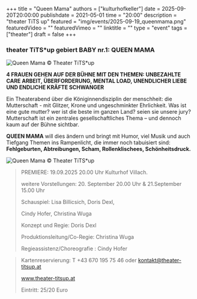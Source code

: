 +++
title = "Queen Mama"
authors = ["kulturhofkeller"]
date = 2025-09-20T20:00:00
publishdate = 2021-05-01
time = "20:00"
description = "theater TiTS up"
featured = "img/events/2025-09-19_queenmama.png"
featuredVideo = ""
featuredVimeo = ""
linktitle = ""
type = "event"
tags = ["theater"]
draft = false
+++


### theater TiTS\*up gebiert BABY nr.1: QUEEN MAMA

![Queen Mama](/img/events/2025-09-19_queenmama1.png)
© Theater TiTS\*up

**4 FRAUEN GEHEN AUF DER BÜHNE MIT DEN THEMEN: UNBEZAHLTE CARE ARBEIT, ÜBERFORDERUNG, MENTAL LOAD, UNENDLICHER LIEBE UND ENDLICHE KRÄFTE SCHWANGER**

Ein Theaterabend über die Königinnendisziplin der menschheit: die Mutterschaft - mit Glitzer, Krone und ungeschminkter Ehrlichkeit.
Was ist eine gute mutter? wer ist die beste im ganzen Land? seien sie unsere jury?
Mutterschaft ist ein zentrales gesellschaftliches Thema – und dennoch kaum auf der Bühne sichtbar.

**QUEEN MAMA** will dies ändern und bringt mit Humor, viel Musik und auch Tiefgang Themen ins Rampenlicht, die immer noch tabuisiert sind: **Fehlgeburten, Abtreibungen, Scham, Rollenklischees, Schönheitsdruck.**

![Queen Mama](/img/events/2025-09-19_quennmama2.png)
© Theater TiTS\*up


> PREMIERE: 19.09.2025 20.00 Uhr Kulturhof Villach.
> 
> weitere Vorstellungen: 20. September 20.00 Uhr & 21.September 15.00 Uhr
>
> Schauspiel: Lisa Billicsich, Doris Dexl,
>
> Cindy Hofer, Christina Wuga
>
> Konzept und Regie: Doris Dexl
>
> Produktionsleitung/Co-Regie: Christina Wuga
>
> Regieassistenz/Choreografie : Cindy Hofer

> Kartenreservierung: T +43 670 195 75 46 oder kontakt@theater-titsup.at
>
> www.theater-titsup.at
>
> Eintritt: 25/20 Euro








